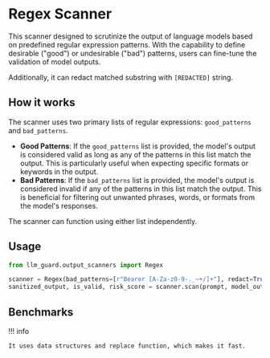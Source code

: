 # Regex Scanner

This scanner designed to scrutinize the output of language models based on predefined regular expression
patterns. With the capability to define desirable ("good") or undesirable ("bad") patterns, users can fine-tune
the validation of model outputs.

Additionally, it can redact matched substring with `[REDACTED]` string.

## How it works

The scanner uses two primary lists of regular expressions: `good_patterns` and `bad_patterns`.

- **Good Patterns**: If the `good_patterns` list is provided, the model's output is considered valid as long as any of
  the patterns in this list match the output. This is particularly useful when expecting specific formats or keywords in
  the output.
- **Bad Patterns**: If the `bad_patterns` list is provided, the model's output is considered invalid if any of the
  patterns in this list match the output. This is beneficial for filtering out unwanted phrases, words, or formats from
  the model's responses.

The scanner can function using either list independently.

## Usage

```python
from llm_guard.output_scanners import Regex

scanner = Regex(bad_patterns=[r"Bearer [A-Za-z0-9-._~+/]+"], redact=True)
sanitized_output, is_valid, risk_score = scanner.scan(prompt, model_output)
```

## Benchmarks

!!! info

    It uses data structures and replace function, which makes it fast.
